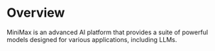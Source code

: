 # Overview
MiniMax is an advanced AI platform that provides a suite of powerful models designed for various applications, including LLMs. 

